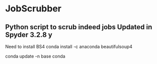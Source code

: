 # JobScrubber
Python script to scrub indeed jobs
Updated in Spyder 3.2.8
y
-------------------------
Need to install  BS4
conda install -c anaconda beautifulsoup4 

conda update -n base conda

